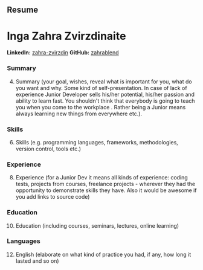 ## Resume

# Inga Zahra Zvirzdinaite

**LinkedIn:** [zahra-zvirzdin](https://www.linkedin.com/in/zahra-zvirzdin)
**GitHub:** [zahrablend](https://github.com/zahrablend)

### Summary
4. Summary (your goal, wishes, reveal what is important for you, what do you want and why.
Some kind of self-presentation. In case of lack of experience  Junior Developer sells his/her potential, his/her passion and ability to learn fast. You shouldn't think that everybody is going to teach you when you come to the workplace . Rather being a Junior means always
learning new things from everywhere etc.).

### Skills
6. Skills (e.g. programming languages, frameworks, methodologies, version control, tools etc.)

### Experience
8. Experience (for a Junior Dev it means all kinds of experience: coding tests, projects from courses,
freelance projects - wherever they had the opportunity to demonstrate skills they have.
Also it would be awesome if you add links to source code)

### Education
10. Education (including courses, seminars, lectures, online learning)

### Languages
12. English (elaborate on what kind of practice you had, if any, how long it lasted and so on)
